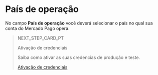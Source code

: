 # País de operação

No campo **País de operação** você deverá selecionar o país no qual sua conta do Mercado Pago opera. 

> NEXT_STEP_CARD_PT
>
> Ativação de credenciais
>
> Saiba como ativar as suas credencias de produção e teste.
>
> [Ativação de credenciais](https://www.mercadopago[FAKER][URL][DOMAIN]/developers/pt/guides/woocommerce/credential-activation)